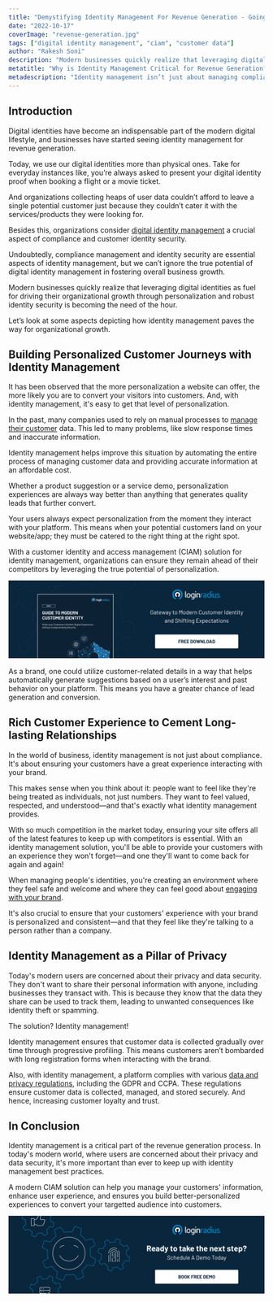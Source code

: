 ```yaml
---
title: "Demystifying Identity Management For Revenue Generation - Going Beyond Compliance"
date: "2022-10-17"
coverImage: "revenue-generation.jpg"
tags: ["digital identity management", "ciam", "customer data"]
author: "Rakesh Soni"
description: "Modern businesses quickly realize that leveraging digital identities as fuel for driving their organizational growth through personalization and robust identity security is becoming the need of the hour. This blog outlines the major depicting how identity management paves the way for organizational growth."
metatitle: "Why is Identity Management Critical for Revenue Generation?"
metadescription: "Identity management isn’t just about managing compliances; it is now globally used for revenue generation. Read this blog to know more."
---
```


## Introduction

Digital identities have become an indispensable part of the modern digital lifestyle, and businesses have started seeing identity management for revenue generation.

Today, we use our digital identities more than physical ones. Take for everyday instances like, you’re always asked to present your digital identity proof when booking a flight or a movie ticket. 

And organizations collecting heaps of user data couldn’t afford to leave a single potential customer just because they couldn’t cater it with the services/products they were looking for. 

Besides this, organizations consider [digital identity management](https://www.loginradius.com/blog/identity/digital-identity-management/) a crucial aspect of compliance and customer identity security.

Undoubtedly, compliance management and identity security are essential aspects of identity management, but we can’t ignore the true potential of digital identity management in fostering overall business growth. 

Modern businesses quickly realize that leveraging digital identities as fuel for driving their organizational growth through personalization and robust identity security is becoming the need of the hour. 

Let’s look at some aspects depicting how identity management paves the way for organizational growth. 


## Building Personalized Customer Journeys with Identity Management 

It has been observed that the more personalization a website can offer, the more likely you are to convert your visitors into customers. And, with identity management, it's easy to get that level of personalization.

In the past, many companies used to rely on manual processes to [manage their customer](https://www.loginradius.com/profile-management/) data. This led to many problems, like slow response times and inaccurate information.

Identity management helps improve this situation by automating the entire process of managing customer data and providing accurate information at an affordable cost.

Whether a product suggestion or a service demo, personalization experiences are always way better than anything that generates quality leads that further convert.

Your users always expect personalization from the moment they interact with your platform. This means when your potential customers land on your website/app; they must be catered to the right thing at the right spot. 

With a customer identity and access management (CIAM) solution for identity management, organizations can ensure they remain ahead of their competitors by leveraging the true potential of personalization. 

[![ciam-eb](ciam-eb.png)](https://www.loginradius.com/resource/guide-to-modern-customer-identity/)

As a brand, one could utilize customer-related details in a way that helps automatically generate suggestions based on a user’s interest and past behavior on your platform. This means you have a greater chance of lead generation and conversion. 


## Rich Customer Experience to Cement Long-lasting Relationships

In the world of business, identity management is not just about compliance. It's about ensuring your customers have a great experience interacting with your brand.

This makes sense when you think about it: people want to feel like they're being treated as individuals, not just numbers. They want to feel valued, respected, and understood—and that's exactly what identity management provides.

With so much competition in the market today, ensuring your site offers all of the latest features to keep up with competitors is essential. With an identity management solution, you'll be able to provide your customers with an experience they won't forget—and one they'll want to come back for again and again!

When managing people's identities, you're creating an environment where they feel safe and welcome and where they can feel good about [engaging with your brand](https://www.loginradius.com/blog/growth/consumer-management-to-consumer-engagement/).

It's also crucial to ensure that your customers' experience with your brand is personalized and consistent—and that they feel like they're talking to a person rather than a company.


## Identity Management as a Pillar of Privacy 

Today's modern users are concerned about their privacy and data security. They don't want to share their personal information with anyone, including businesses they transact with. This is because they know that the data they share can be used to track them, leading to unwanted consequences like identity theft or spamming.

The solution? Identity management!

Identity management ensures that customer data is collected gradually over time through progressive profiling. This means customers aren’t bombarded with long registration forms when interacting with the brand. 

Also, with identity management, a platform complies with various [data and privacy regulations](https://www.loginradius.com/gdpr-and-privacy/), including the GDPR and CCPA. These regulations ensure customer data is collected, managed, and stored securely. And hence, increasing customer loyalty and trust. 


## In Conclusion 

Identity management is a critical part of the revenue generation process. In today's modern world, where users are concerned about their privacy and data security, it's more important than ever to keep up with identity management best practices.

A modern CIAM solution can help you manage your customers' information, enhance user experience, and ensures you build better-personalized experiences to convert your targetted audience into customers. 


[![book-a-demo-loginradius](../../assets/book-a-demo-loginradius.png)](https://www.loginradius.com/book-a-demo/)
